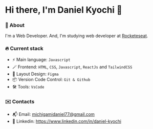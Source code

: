 # Hi there, I'm Daniel Kyochi 👋

### 📖 About
 I'm a Web Developer. And, I'm studying web developer at [Rocketeseat](https://rocketseat.com.br/).

### 🔥 Current stack
- ⚡️ Main language: `Javascript`
- 🪄 Frontend: `HTML`, `CSS`, `Javascript`, `ReactJs` and `TailwindCSS`
- 🎨 Layout Design: `Figma`
- 📦 Version Code Control: `Git & Github`
- 🛠 Tools: `VsCode`

### ✉️ Contacts
- 📬 Email: michigamidaniel77@gmail.com
- 🪪 Linkedin: https://www.linkedin.com/in/daniel-kyochi
 

